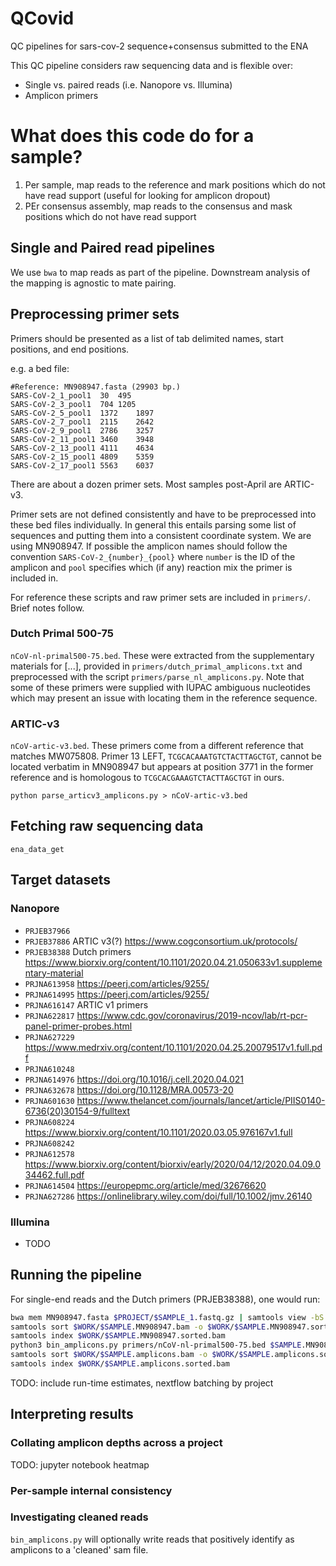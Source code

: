 # QCovid
QC pipelines for sars-cov-2 sequence+consensus submitted to the ENA

This QC pipeline considers raw sequencing data and is flexible over:

* Single vs. paired reads (i.e. Nanopore vs. Illumina)
* Amplicon primers


# What does this code do for a sample?

1. Per sample, map reads to the reference and mark positions which do not have read support (useful for looking for amplicon dropout)
2. PEr consensus assembly, map reads to the consensus and mask positions which do not have read support



## Single and Paired read pipelines

We use `bwa` to map reads as part of the pipeline. Downstream analysis of the mapping is agnostic to mate pairing.

## Preprocessing primer sets

Primers should be presented as a list of tab delimited names, start positions, and end positions.

e.g. a bed file:

```
#Reference: MN908947.fasta (29903 bp.)
SARS-CoV-2_1_pool1	30	495
SARS-CoV-2_3_pool1	704	1205
SARS-CoV-2_5_pool1	1372	1897
SARS-CoV-2_7_pool1	2115	2642
SARS-CoV-2_9_pool1	2786	3257
SARS-CoV-2_11_pool1	3460	3948
SARS-CoV-2_13_pool1	4111	4634
SARS-CoV-2_15_pool1	4809	5359
SARS-CoV-2_17_pool1	5563	6037
```

There are about a dozen primer sets. Most samples post-April are ARTIC-v3.

Primer sets are not defined consistently and have to be preprocessed into these bed files individually. In general this entails parsing some list of sequences and putting them into a consistent coordinate system. We are using MN908947. If possible the amplicon names should follow the convention `SARS-CoV-2_{number}_{pool}` where `number` is the ID of the amplicon and `pool` specifies which (if any) reaction mix the primer is included in.

For reference these scripts and raw primer sets are included in `primers/`. Brief notes follow.

### Dutch Primal 500-75
`nCoV-nl-primal500-75.bed`. These were extracted from the supplementary materials for [...], provided in `primers/dutch_primal_amplicons.txt` and preprocessed with the script `primers/parse_nl_amplicons.py`. Note that some of these primers were supplied with IUPAC ambiguous nucleotides which may present an issue with locating them in the reference sequence.

### ARTIC-v3
`nCoV-artic-v3.bed`. These primers come from a different reference that matches MW075808. Primer 13 LEFT, `TCGCACAAATGTCTACTTAGCTGT`, cannot be located verbatim in MN908947 but appears at position 3771 in the former reference and is homologous to `TCGCACGAAAGTCTACTTAGCTGT` in ours.

`python parse_articv3_amplicons.py > nCoV-artic-v3.bed`

## Fetching raw sequencing data

`ena_data_get`

## Target datasets

### Nanopore

* `PRJEB37966`
* `PRJEB37886` ARTIC v3(?) https://www.cogconsortium.uk/protocols/
* `PRJEB38388` Dutch primers https://www.biorxiv.org/content/10.1101/2020.04.21.050633v1.supplementary-material
* `PRJNA613958` https://peerj.com/articles/9255/
* `PRJNA614995` https://peerj.com/articles/9255/
* `PRJNA616147` ARTIC v1 primers
* `PRJNA622817` https://www.cdc.gov/coronavirus/2019-ncov/lab/rt-pcr-panel-primer-probes.html
* `PRJNA627229` https://www.medrxiv.org/content/10.1101/2020.04.25.20079517v1.full.pdf
* `PRJNA610248`
* `PRJNA614976` https://doi.org/10.1016/j.cell.2020.04.021
* `PRJNA632678` https://doi.org/10.1128/MRA.00573-20
* `PRJNA601630` https://www.thelancet.com/journals/lancet/article/PIIS0140-6736(20)30154-9/fulltext
* `PRJNA608224` https://www.biorxiv.org/content/10.1101/2020.03.05.976167v1.full
* `PRJNA608242`
* `PRJNA612578` https://www.biorxiv.org/content/biorxiv/early/2020/04/12/2020.04.09.034462.full.pdf
* `PRJNA614504` https://europepmc.org/article/med/32676620
* `PRJNA627286` https://onlinelibrary.wiley.com/doi/full/10.1002/jmv.26140

### Illumina
* TODO

## Running the pipeline

For single-end reads and the Dutch primers (PRJEB38388), one would run:

```bash
bwa mem MN908947.fasta $PROJECT/$SAMPLE_1.fastq.gz | samtools view -bS - > $WORK/$SAMPLE.MN908947.bam
samtools sort $WORK/$SAMPLE.MN908947.bam -o $WORK/$SAMPLE.MN908947.sorted.bam
samtools index $WORK/$SAMPLE.MN908947.sorted.bam
python3 bin_amplicons.py primers/nCoV-nl-primal500-75.bed $SAMPLE.MN908947.sorted.bam
samtools sort $WORK/$SAMPLE.amplicons.bam -o $WORK/$SAMPLE.amplicons.sorted.bam
samtools index $WORK/$SAMPLE.amplicons.sorted.bam
````

TODO: include run-time estimates, nextflow batching by project

## Interpreting results

### Collating amplicon depths across a project

TODO: jupyter notebook heatmap

### Per-sample internal consistency

### Investigating cleaned reads
`bin_amplicons.py` will optionally write reads that positively identify as amplicons to a 'cleaned' sam file.

